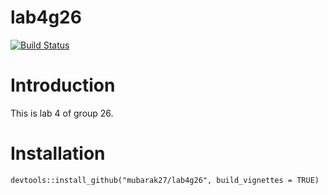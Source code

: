 # lab4g26

[![Build Status](https://travis-ci.org/mubarak27/lab4g26.svg?branch=master)](https://travis-ci.org/mubarak27/lab4grp26)

# Introduction
This is lab 4 of group 26.

# Installation
``
    devtools::install_github("mubarak27/lab4g26", build_vignettes = TRUE)
``
